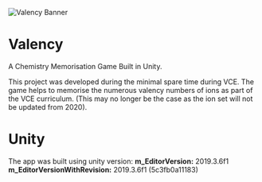 ![Valency Banner](https://github.com/actuallyadequate/valenvy/raw/main/Assets/Art/ValencyBanner.png)

# Valency
A Chemistry Memorisation Game Built in Unity.

This project was developed during the minimal spare time during VCE.
The game helps to memorise the numerous valency numbers of ions as part of the VCE curriculum. 
(This may no longer be the case as the ion set will not be updated from 2020).

# Unity
The app was built using unity version:
**m_EditorVersion:** 2019.3.6f1
**m_EditorVersionWithRevision:** 2019.3.6f1 (5c3fb0a11183)

